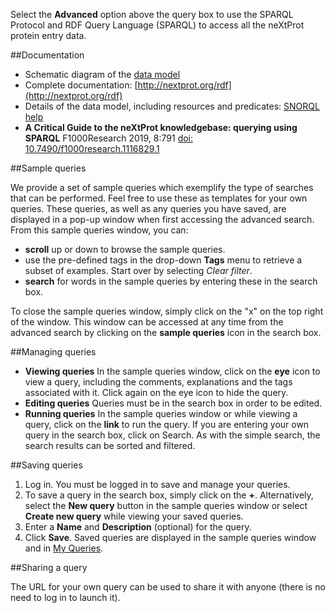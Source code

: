 Select the **Advanced** option above the query box to use the SPARQL Protocol and RDF Query Language (SPARQL) to access all the neXtProt protein entry data.

##Documentation

* Schematic diagram of the [data model](../help/data-model) 
* Complete documentation: [http://nextprot.org/rdf](http://nextprot.org/rdf)
* Details of the data model, including resources and predicates: [SNORQL help](http://snorql.nextprot.org/help/doc/introduction)
* **A Critical Guide to the neXtProt knowledgebase: querying using SPARQL**
F1000Research 2019, 8:791 [doi: 10.7490/f1000research.1116829.1](https://doi.org/10.7490/f1000research.1116829.1)

##Sample queries

We provide a set of sample queries which exemplify the type of searches that can be performed. Feel free to use these as templates for your own queries. These queries, as well as any queries you have saved, are displayed in a pop-up window when first accessing the advanced search. From this sample queries window, you can:

* **scroll** up or down to browse the sample queries.
* use the pre-defined tags in the drop-down **Tags** menu to retrieve a subset of examples. Start over by selecting *Clear filter*.
* **search** for words in the sample queries by entering these in the search box.

To close the sample queries window, simply click on the "x" on the top right of the window. This window can be accessed at any time from the advanced search by clicking on the **sample queries** icon in the search box.

##Managing queries

* **Viewing queries** In the sample queries window, click on the **eye** icon to view a query, including the comments, explanations and the tags associated with it. Click again on the eye icon to hide the query.
* **Editing queries** Queries must be in the search box in order to be edited.
* **Running queries** In the sample queries window or while viewing a query, click on the **link** to run the query. If you are entering your own query in the search box, click on Search. As with the simple search, the search results can be sorted and filtered.

##Saving queries

1. Log in. You must be logged in to save and manage your queries.
2. To save a query in the search box, simply click on the **+**. Alternatively, select the **New query** button in the sample queries window or select **Create new query** while viewing your saved queries.
3. Enter a **Name** and **Description** (optional) for the query.
4. Click **Save**. Saved queries are displayed in the sample queries window and in [My Queries](user/queries).

##Sharing a query

The URL for your own query can be used to share it with anyone (there is no need to log in to launch it).
